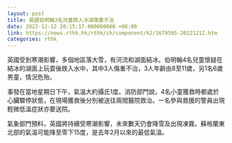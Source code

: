 ```yaml
---
layout: post
title: 英國伯明翰3名兒童跌入冰湖傷重不治
date: 2022-12-12 20:15:17.000000000 +08:00
link: https://news.rthk.hk/rthk/ch/component/k2/1679505-20221212.htm
categories: rthk
---
```


英國受到寒潮影響，多個地區落大雪，有河流和湖面結冰。伯明翰4名兒童懷疑在結冰的湖面上玩耍後跌入水中，其中3人傷重不治，3人年齡由8至11歲，另1名6歲男童，情況危殆。

事發在當地星期日下午，氣溫大約攝氏1度。消防部門說，4名小童獲救時都處於心臟驟停狀態，在現場獲救後分別被送往兩間醫院救治。一名參與救援的警員出現輕微低溫症狀亦要送院。

氣象部門預料，英國將持續受寒潮影響，未來數天仍會降雪及出現凍霧。蘇格蘭東北部的氣溫可能降至零下15度，是去年2月以來的最低氣溫。
